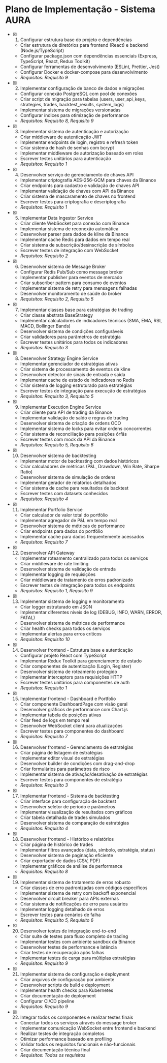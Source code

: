 # Plano de Implementação - Sistema AURA

- [x] 1. Configurar estrutura base do projeto e dependências


  - Criar estrutura de diretórios para frontend (React) e backend (Node.js/TypeScript)
  - Configurar package.json com dependências essenciais (Express, TypeScript, React, Redux Toolkit)
  - Configurar ferramentas de desenvolvimento (ESLint, Prettier, Jest)
  - Configurar Docker e docker-compose para desenvolvimento
  - _Requisitos: Requisito 9_

- [x] 2. Implementar configuração de banco de dados e migrações


  - Configurar conexão PostgreSQL com pool de conexões
  - Criar script de migração para tabelas (users, user_api_keys, strategies, trades, backtest_results, system_logs)
  - Implementar sistema de migrações versionadas
  - Configurar índices para otimização de performance
  - _Requisitos: Requisito 8, Requisito 9_

- [x] 3. Implementar sistema de autenticação e autorização


  - Criar middleware de autenticação JWT
  - Implementar endpoints de login, registro e refresh token
  - Criar sistema de hash de senhas com bcrypt
  - Implementar middleware de autorização baseado em roles
  - Escrever testes unitários para autenticação
  - _Requisitos: Requisito 1_

- [x] 4. Desenvolver serviço de gerenciamento de chaves API


  - Implementar criptografia AES-256-GCM para chaves da Binance
  - Criar endpoints para cadastro e validação de chaves API
  - Implementar validação de chaves com API da Binance
  - Criar sistema de mascaramento de chaves no frontend
  - Escrever testes para criptografia e descriptografia
  - _Requisitos: Requisito 1_

- [x] 5. Implementar Data Ingestor Service


  - Criar cliente WebSocket para conexão com Binance
  - Implementar sistema de reconexão automática
  - Desenvolver parser para dados de kline da Binance
  - Implementar cache Redis para dados em tempo real
  - Criar sistema de subscrição/desinscrição de símbolos
  - Escrever testes de integração com WebSocket
  - _Requisitos: Requisito 2_

- [x] 6. Desenvolver sistema de Message Broker

  - Configurar Redis Pub/Sub como message broker
  - Implementar publisher para eventos de mercado
  - Criar subscriber pattern para consumo de eventos
  - Implementar sistema de retry para mensagens falhadas
  - Desenvolver monitoramento de saúde do broker
  - _Requisitos: Requisito 2, Requisito 5_

- [x] 7. Implementar classes base para estratégias de trading


  - Criar classe abstrata BaseStrategy
  - Implementar calculadores de indicadores técnicos (SMA, EMA, RSI, MACD, Bollinger Bands)
  - Desenvolver sistema de condições configuráveis
  - Criar validadores para parâmetros de estratégia
  - Escrever testes unitários para todos os indicadores
  - _Requisitos: Requisito 3_

- [x] 8. Desenvolver Strategy Engine Service


  - Implementar gerenciador de estratégias ativas
  - Criar sistema de processamento de eventos de kline
  - Desenvolver detector de sinais de entrada e saída
  - Implementar cache de estado de indicadores no Redis
  - Criar sistema de logging estruturado para estratégias
  - Escrever testes de integração para execução de estratégias
  - _Requisitos: Requisito 3, Requisito 5_

- [x] 9. Implementar Execution Engine Service


  - Criar cliente para API de trading da Binance
  - Implementar validação de saldo e regras de trading
  - Desenvolver sistema de criação de ordens OCO
  - Implementar sistema de locks para evitar ordens concorrentes
  - Criar sistema de reconciliação para posições órfãs
  - Escrever testes com mock da API da Binance
  - _Requisitos: Requisito 5, Requisito 6_

- [x] 10. Desenvolver sistema de backtesting


  - Implementar motor de backtesting com dados históricos
  - Criar calculadores de métricas (P&L, Drawdown, Win Rate, Sharpe Ratio)
  - Desenvolver sistema de simulação de ordens
  - Implementar gerador de relatórios detalhados
  - Criar sistema de cache para resultados de backtest
  - Escrever testes com datasets conhecidos
  - _Requisitos: Requisito 4_

- [x] 11. Implementar Portfolio Service


  - Criar calculador de valor total do portfólio
  - Implementar agregador de P&L em tempo real
  - Desenvolver sistema de métricas de performance
  - Criar endpoints para dados do portfólio
  - Implementar cache para dados frequentemente acessados
  - _Requisitos: Requisito 7_

- [x] 12. Desenvolver API Gateway




  - Implementar roteamento centralizado para todos os serviços
  - Criar middleware de rate limiting
  - Desenvolver sistema de validação de entrada
  - Implementar logging de requisições
  - Criar middleware de tratamento de erros padronizado
  - Escrever testes de integração para todos os endpoints
  - _Requisitos: Requisito 1, Requisito 9_

- [x] 13. Implementar sistema de logging e monitoramento




  - Criar logger estruturado em JSON
  - Implementar diferentes níveis de log (DEBUG, INFO, WARN, ERROR, FATAL)
  - Desenvolver sistema de métricas de performance
  - Criar health checks para todos os serviços
  - Implementar alertas para erros críticos
  - _Requisitos: Requisito 10_

- [x] 14. Desenvolver frontend - Estrutura base e autenticação



  - Configurar projeto React com TypeScript
  - Implementar Redux Toolkit para gerenciamento de estado
  - Criar componentes de autenticação (Login, Register)
  - Desenvolver sistema de roteamento protegido
  - Implementar interceptors para requisições HTTP
  - Escrever testes unitários para componentes de auth
  - _Requisitos: Requisito 1_

- [x] 15. Implementar frontend - Dashboard e Portfolio


  - Criar componente DashboardPage com visão geral
  - Desenvolver gráficos de performance com Chart.js
  - Implementar tabela de posições ativas
  - Criar feed de logs em tempo real
  - Desenvolver WebSocket client para atualizações
  - Escrever testes para componentes do dashboard
  - _Requisitos: Requisito 7_

- [x] 16. Desenvolver frontend - Gerenciamento de estratégias



  - Criar página de listagem de estratégias
  - Implementar editor visual de estratégias
  - Desenvolver builder de condições com drag-and-drop
  - Criar formulários para parâmetros de risco
  - Implementar sistema de ativação/desativação de estratégias
  - Escrever testes para componentes de estratégia
  - _Requisitos: Requisito 3_

- [x] 17. Implementar frontend - Sistema de backtesting


  - Criar interface para configuração de backtest
  - Desenvolver seletor de período e parâmetros
  - Implementar visualização de resultados com gráficos
  - Criar tabela detalhada de trades simulados
  - Desenvolver sistema de comparação de estratégias
  - _Requisitos: Requisito 4_

- [x] 18. Desenvolver frontend - Histórico e relatórios


  - Criar página de histórico de trades
  - Implementar filtros avançados (data, símbolo, estratégia, status)
  - Desenvolver sistema de paginação eficiente
  - Criar exportador de dados (CSV, PDF)
  - Implementar gráficos de análise de performance
  - _Requisitos: Requisito 8_

- [x] 19. Implementar sistema de tratamento de erros robusto



  - Criar classes de erro padronizadas com códigos específicos
  - Implementar sistema de retry com backoff exponencial
  - Desenvolver circuit breaker para APIs externas
  - Criar sistema de notificações de erro para usuários
  - Implementar logging detalhado de erros
  - Escrever testes para cenários de falha
  - _Requisitos: Requisito 5, Requisito 6_

- [x] 20. Desenvolver testes de integração end-to-end



  - Criar suite de testes para fluxo completo de trading
  - Implementar testes com ambiente sandbox da Binance
  - Desenvolver testes de performance e latência
  - Criar testes de recuperação após falhas
  - Implementar testes de carga para múltiplas estratégias
  - _Requisitos: Requisito 9_

- [x] 21. Implementar sistema de configuração e deployment




  - Criar arquivos de configuração por ambiente
  - Desenvolver scripts de build e deployment
  - Implementar health checks para Kubernetes
  - Criar documentação de deployment
  - Configurar CI/CD pipeline
  - _Requisitos: Requisito 9_

- [x] 22. Integrar todos os componentes e realizar testes finais




  - Conectar todos os serviços através do message broker
  - Implementar comunicação WebSocket entre frontend e backend
  - Realizar testes de integração completos
  - Otimizar performance baseado em profiling
  - Validar todos os requisitos funcionais e não-funcionais
  - Criar documentação técnica final
  - _Requisitos: Todos os requisitos_